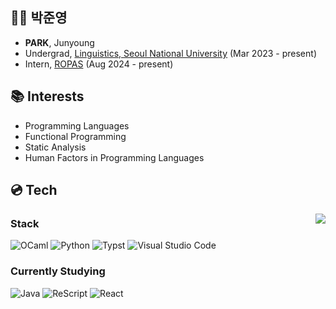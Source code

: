 ## 👨‍💻 박준영
- **PARK**, Junyoung
- Undergrad, [Linguistics, Seoul National University](https://linguist.snu.ac.kr) (Mar 2023 - present)
- Intern, [ROPAS](https://ropas.snu.ac.kr) (Aug 2024 - present)

## 📚 Interests
- Programming Languages
- Functional Programming
- Static Analysis
- Human Factors in Programming Languages

## 💿 Tech
<a href="https://github.com/anuraghazra/github-readme-stats"><img align="right" src="https://github-readme-stats.vercel.app/api/top-langs/?username=bloomwayz&layout=compact&size_weight=0.5&count_weight=0.5&exclude_repo=ropas-jypark"/></a>

### Stack
![OCaml](https://img.shields.io/badge/OCaml-%23E98407.svg?style=for-the-badge&logo=ocaml&logoColor=white)
![Python](https://img.shields.io/badge/python-3670A0?style=for-the-badge&logo=python&logoColor=ffdd54)
![Typst](https://img.shields.io/badge/Typst-3670A0?style=for-the-badge&logo=typst&logoColor=white)
![Visual Studio Code](https://img.shields.io/badge/Visual%20Studio%20Code-0078d7.svg?style=for-the-badge&logo=code&logoColor=white)

### Currently Studying
![Java](https://img.shields.io/badge/java-007396?style=for-the-badge&logo=java&logoColor=white)
![ReScript](https://img.shields.io/badge/rescript-E6484F?style=for-the-badge&logo=rescript&logoColor=white)
![React](https://img.shields.io/badge/react-222222?style=for-the-badge&logo=react&logoColor=61DAFB)
